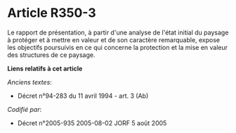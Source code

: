 # Article R350-3

Le rapport de présentation, à partir d'une analyse de l'état initial du paysage à protéger et à mettre en valeur et de son
caractère remarquable, expose les objectifs poursuivis en ce qui concerne la protection et la mise en valeur des structures
de ce paysage.

**Liens relatifs à cet article**

_Anciens textes_:

  - Décret n°94-283 du 11 avril 1994 - art. 3 (Ab)

_Codifié par_:

  - Décret n°2005-935 2005-08-02 JORF 5 août 2005
